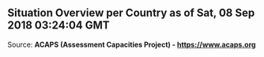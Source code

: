 ## Situation Overview per Country as of Sat, 08 Sep 2018 03:24:04 GMT

Source: **ACAPS (Assessment Capacities Project) - https://www.acaps.org**